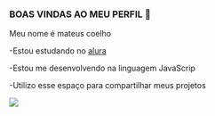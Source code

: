 ### BOAS VINDAS AO MEU PERFIL 👀

Meu nome é mateus coelho

-Estou estudando no [alura](https://www.alura.com.br)

-Estou me desenvolvendo na linguagem JavaScrip

-Utilizo esse espaço para compartilhar meus projetos

![](https://medial.tenor.com/m/pbxvKgSWVsUAAAAd/trent-alexandre-arnold-alexandre-arnold.gif)
